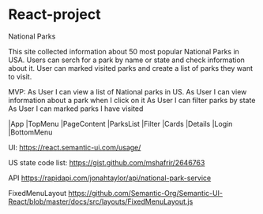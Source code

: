 # React-project 
National Parks

This site collected information about 50 most popular National Parks in USA. 
Users can serch for a park by name or state and check information about it.
User can marked visited parks and create a list of parks they want to visit.

MVP:
As User I can view a list of National parks in US.
As User I can view information about a park when I click on it
As User I can filter parks by state
As User I can marked parks I have visited


|App
    |TopMenu
    |PageContent 
        |ParksList
            |Filter
            |Cards
        |Details
        |Login
    |BottomMenu

UI:
https://react.semantic-ui.com/usage/

US state code list:
https://gist.github.com/mshafrir/2646763

API
https://rapidapi.com/jonahtaylor/api/national-park-service


FixedMenuLayout
https://github.com/Semantic-Org/Semantic-UI-React/blob/master/docs/src/layouts/FixedMenuLayout.js
